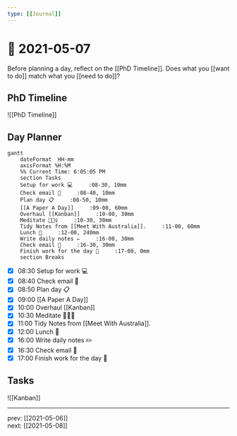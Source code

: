 ```yaml
---
type: [[Journal]]
---
```


# 📆 2021-05-07

Before planning a day, reflect on the [[PhD Timeline]]. Does what you [[want to do]] match what you [[need to do]]?

## PhD Timeline

![[PhD Timeline]]

## Day Planner
```mermaid
gantt
    dateFormat  HH-mm
    axisFormat %H:%M
    %% Current Time: 6:05:05 PM
    section Tasks
    Setup for work 💻     :08-30, 10mm
    Check email 📧     :08-40, 10mm
    Plan day 📋     :08-50, 10mm
    [[A Paper A Day]]     :09-00, 60mm
    Overhaul [[Kanban]]     :10-00, 30mm
    Meditate 🧘🏻‍♀️     :10-30, 30mm
    Tidy Notes from [[Meet With Australia]].     :11-00, 60mm
    Lunch 🍙     :12-00, 240mm
    Write daily notes ✏️     :16-00, 30mm
    Check email 📧     :16-30, 30mm
    Finish work for the day 🎉     :17-00, 0mm
    section Breaks

```

- [x] 08:30 Setup for work 💻
- [x] 08:40 Check email 📧
- [x] 08:50 Plan day 📋
- [x] 09:00 [[A Paper A Day]]
- [x] 10:00 Overhaul [[Kanban]]
- [x] 10:30 Meditate 🧘🏻‍♀️
- [x] 11:00 Tidy Notes from [[Meet With Australia]].
- [x] 12:00 Lunch 🍙
- [x] 16:00 Write daily notes ✏️
- [x] 16:30 Check email 📧
- [x] 17:00 Finish work for the day 🎉

## Tasks

![[Kanban]]

---

prev: [[2021-05-06]]  
next: [[2021-05-08]]  